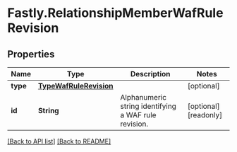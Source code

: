 # Fastly.RelationshipMemberWafRuleRevision

## Properties

Name | Type | Description | Notes
------------ | ------------- | ------------- | -------------
**type** | [**TypeWafRuleRevision**](TypeWafRuleRevision.md) |  | [optional] 
**id** | **String** | Alphanumeric string identifying a WAF rule revision. | [optional] [readonly] 



[[Back to API list]](../../README.md#endpoints) [[Back to README]](../../README.md)

